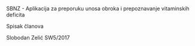 SBNZ  - Aplikacija za preporuku unosa obroka i prepoznavanje vitaminskih deficita

Spisak članova

Slobodan Zelić SW5/2017

